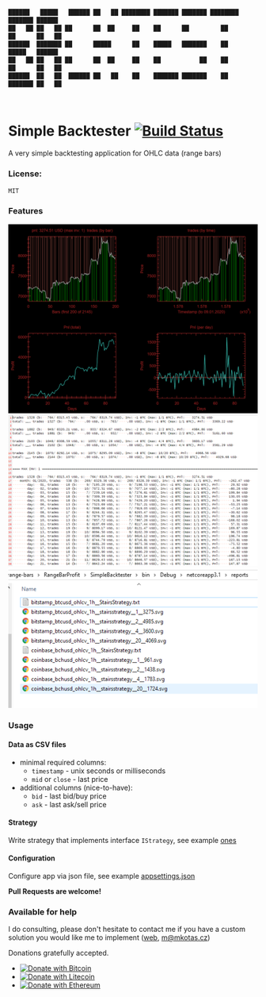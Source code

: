 ```

██████   █████   ██████ ██   ██ ████████ ███████ ███████ ████████ ███████ ██████  
██   ██ ██   ██ ██      ██  ██     ██    ██      ██         ██    ██      ██   ██ 
██████  ███████ ██      █████      ██    █████   ███████    ██    █████   ██████  
██   ██ ██   ██ ██      ██  ██     ██    ██           ██    ██    ██      ██   ██ 
██████  ██   ██  ██████ ██   ██    ██    ███████ ███████    ██    ███████ ██   ██ 
                                                                                                                                                                  
```                                                                      

# Simple Backtester [![Build Status](https://travis-ci.com/Marfusios/simle-backtester.svg?branch=master)](https://travis-ci.com/Marfusios/simle-backtester) 

A very simple backtesting application for OHLC data (range bars)

### License: 
    MIT

### Features

![Chart report](docs/report_chart.png) 
![Text report](docs/report_text.png)
![Artefacts](docs/artefacts.png)

### Usage

#### Data as CSV files
* minimal required columns: 
    * `timestamp` - unix seconds or milliseconds
    * `mid` or `close` - last price
* additional columns (nice-to-have):
    * `bid` - last bid/buy price
    * `ask` - last ask/sell price

#### Strategy
Write strategy that implements interface `IStrategy`, see example [ones](SimpleBacktester/Strategies)

#### Configuration
Configure app via json file, see example [appsettings.json](SimpleBacktester/appsettings.json)


**Pull Requests are welcome!**


### Available for help
I do consulting, please don't hesitate to contact me if you have a custom solution you would like me to implement ([web](http://mkotas.cz/), 
<m@mkotas.cz>)

Donations gratefully accepted.
* [![Donate with Bitcoin](https://en.cryptobadges.io/badge/small/1HfxKZhvm68qK3gE8bJAdDBWkcZ2AFs9pw)](https://en.cryptobadges.io/donate/1HfxKZhvm68qK3gE8bJAdDBWkcZ2AFs9pw)
* [![Donate with Litecoin](https://en.cryptobadges.io/badge/small/LftdENE8DTbLpV6RZLKLdzYzVU82E6dz4W)](https://en.cryptobadges.io/donate/LftdENE8DTbLpV6RZLKLdzYzVU82E6dz4W)
* [![Donate with Ethereum](https://en.cryptobadges.io/badge/small/0xb9637c56b307f24372cdcebd208c0679d4e48a47)](https://en.cryptobadges.io/donate/0xb9637c56b307f24372cdcebd208c0679d4e48a47)
